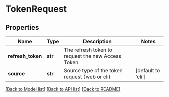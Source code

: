 # TokenRequest

## Properties
Name | Type | Description | Notes
------------ | ------------- | ------------- | -------------
**refresh_token** | **str** | The refresh token to request the new Access Token | 
**source** | **str** | Source type of the token request (web or cli) | [default to 'cli']

[[Back to Model list]](../README.md#documentation-for-models) [[Back to API list]](../README.md#documentation-for-api-endpoints) [[Back to README]](../README.md)


